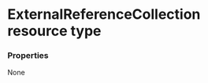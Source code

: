 # ExternalReferenceCollection resource type



### Properties
None

<!-- uuid: c14ebdb3-68e1-4f46-9d26-d7b8aa118975
2015-10-15 03:41:19 UTC -->
<!-- {
  "type": "#page.annotation",
  "description": "ExternalReferenceCollection resource",
  "keywords": "",
  "section": "documentation",
  "tocPath": ""
}-->